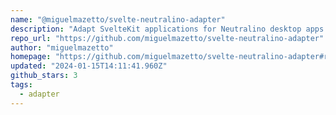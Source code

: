 ```yaml
---
name: "@miguelmazetto/svelte-neutralino-adapter"
description: "Adapt SvelteKit applications for Neutralino desktop apps."
repo_url: "https://github.com/miguelmazetto/svelte-neutralino-adapter"
author: "miguelmazetto"
homepage: "https://github.com/miguelmazetto/svelte-neutralino-adapter#readme"
updated: "2024-01-15T14:11:41.960Z"
github_stars: 3
tags: 
  - adapter
---
```

